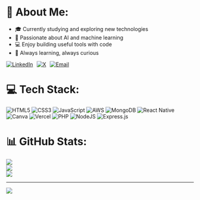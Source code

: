 # 💫 About Me:

- 🎓 Currently studying and exploring new technologies  
- 🤖 Passionate about AI and machine learning  
- 💻 Enjoy building useful tools with code  
- 🌱 Always learning, always curious  

<div style="display: flex; gap: 10px; flex-wrap: wrap;">

  <a href="https://www.linkedin.com/in/umar-syakir-harun-b9a5b3319">
    <img src="https://img.shields.io/badge/LinkedIn-%230077B5.svg?logo=linkedin&logoColor=white" alt="LinkedIn">
  </a>

  <a href="https://x.com/nzsykr">
    <img src="https://img.shields.io/badge/X-black.svg?logo=X&logoColor=white" alt="X">
  </a>

  <a href="mailto:umarsyakir16@gmail.com">
    <img src="https://img.shields.io/badge/Email-D14836?logo=gmail&logoColor=white" alt="Email">
  </a>

</div>



# 💻 Tech Stack:
![HTML5](https://img.shields.io/badge/html5-%23E34F26.svg?style=for-the-badge&logo=html5&logoColor=white) ![CSS3](https://img.shields.io/badge/css3-%231572B6.svg?style=for-the-badge&logo=css3&logoColor=white) ![JavaScript](https://img.shields.io/badge/javascript-%23323330.svg?style=for-the-badge&logo=javascript&logoColor=%23F7DF1E) ![AWS](https://img.shields.io/badge/AWS-%23FF9900.svg?style=for-the-badge&logo=amazon-aws&logoColor=white) ![MongoDB](https://img.shields.io/badge/MongoDB-%234ea94b.svg?style=for-the-badge&logo=mongodb&logoColor=white) ![React Native](https://img.shields.io/badge/react_native-%2320232a.svg?style=for-the-badge&logo=react&logoColor=%2361DAFB) ![Canva](https://img.shields.io/badge/Canva-%2300C4CC.svg?style=for-the-badge&logo=Canva&logoColor=white) ![Vercel](https://img.shields.io/badge/vercel-%23000000.svg?style=for-the-badge&logo=vercel&logoColor=white) ![PHP](https://img.shields.io/badge/php-%23777BB4.svg?style=for-the-badge&logo=php&logoColor=white) ![NodeJS](https://img.shields.io/badge/node.js-6DA55F?style=for-the-badge&logo=node.js&logoColor=white) ![Express.js](https://img.shields.io/badge/express.js-%23404d59.svg?style=for-the-badge&logo=express&logoColor=%2361DAFB)

# 📊 GitHub Stats:
![](https://github-readme-stats.vercel.app/api?username=sykrwasd&theme=catppuccin_mocha&hide_border=false&include_all_commits=false&count_private=false)<br/>
![](https://nirzak-streak-stats.vercel.app/?user=sykrwasd&theme=catppuccin_mocha&hide_border=false)<br/>
![](https://github-readme-stats.vercel.app/api/top-langs/?username=sykrwasd&theme=catppuccin_mocha&hide_border=false&include_all_commits=false&count_private=false&layout=compact)

---
[![](https://visitcount.itsvg.in/api?id=sykrwasd&icon=0&color=0)](https://visitcount.itsvg.in)

<!-- Proudly created with GPRM ( https://gprm.itsvg.in ) -->

